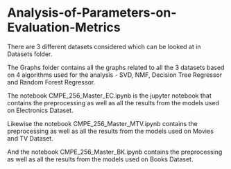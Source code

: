 # Analysis-of-Parameters-on-Evaluation-Metrics

There are 3 different datasets considered which can be looked at in Datasets folder.

The Graphs folder contains all the graphs related to all the 3 datasets based on 4 algorithms used for the analysis - SVD, NMF, Decision Tree Regressor and Random Forest Regressor.

The notebook CMPE_256_Master_EC.ipynb is the jupyter notebook that contains the preprocessing as well as all the results from the models used on Electronics Dataset.

Likewise the notebook CMPE_256_Master_MTV.ipynb contains the preprocessing as well as all the results from the models used on Movies and TV Dataset.

And the notebook CMPE_256_Master_BK.ipynb contains the preprocessing as well as all the results from the models used on Books Dataset.